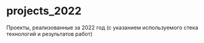 # projects_2022
Проекты, реализованные за 2022 год (с указанием используемого стека технологий и результатов работ)
